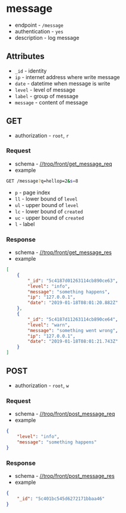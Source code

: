 # message

* endpoint - `/message`
* authentication - `yes`
* description - log message

## Attributes

* `_id` - identity
* `ip` - internet address where write message
* `date` - datetime when message is write
* `level` - level of message
* `label` - group of message
* `message` - content of message

## GET

* authorization - `root`, `r`

### Request

* schema - [//trop/front/get_message_req](../schema/front/get_message_req.json)
* example

```bash
GET /message?q=hellop=2&s=8
```

* `p` - page index
* `ll` - lower bound of `level`
* `ul` - upper bound of `level`
* `lc` - lower bound of `created`
* `uc` - upper bound of `created`
* `l` - label

### Response

* schema - [//trop/front/get_message_res](../schema/front/get_message_res.json)
* example

```json
[
    {
        "_id": "5c4187d01263114cb890ce63",
        "level": "info",
        "message": "something happens",
        "ip": "127.0.0.1",
        "date": "2019-01-18T08:01:20.882Z"
    },
    {
        "_id": "5c4187d11263114cb890ce64",
        "level": "warn",
        "message": "something went wrong",
        "ip": "127.0.0.1",
        "date": "2019-01-18T08:01:21.743Z"
    }
]
```

## POST

* authorization - `root`, `w`

### Request

* schema - [//trop/front/post_message_req](../schema/front/post_message_req.json)
* example

```json
{
    "level": "info",
    "message": "something happens"
}
```

### Response

* schema - [//trop/front/post_message_res](../schema/front/post_message_res.json)
* example

```json
{
    "_id": "5c401bc545d6272171bbaa46"
}
```

